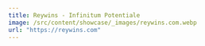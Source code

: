 ```yaml
---
title: Reywins - Infinitum Potentiale
image: /src/content/showcase/_images/reywins.com.webp
url: "https://reywins.com"
---
```

